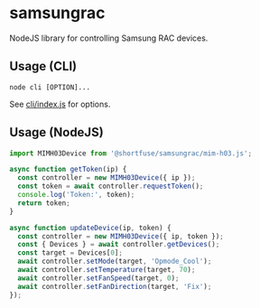 # samsungrac

NodeJS library for controlling Samsung RAC devices.

## Usage (CLI)

````
node cli [OPTION]...
````

See [cli/index.js](cli/index.js) for options.

## Usage (NodeJS) 

````js
import MIMH03Device from '@shortfuse/samsungrac/mim-h03.js';

async function getToken(ip) {
  const controller = new MIMH03Device({ ip });
  const token = await controller.requestToken();
  console.log('Token:', token);
  return token;
}

async function updateDevice(ip, token) {
  const controller = new MIMH03Device({ ip, token });
  const { Devices } = await controller.getDevices();
  const target = Devices[0];
  await controller.setMode(target, 'Opmode_Cool');
  await controller.setTemperature(target, 70);
  await controller.setFanSpeed(target, 0);
  await controller.setFanDirection(target, 'Fix');
});
````
